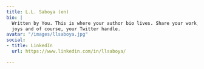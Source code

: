 ```yaml
---
title: L.L. Saboya (en)
bio: |
  Written by You. This is where your author bio lives. Share your work, your
  joys and of course, your Twitter handle.
avatar: "/images/llsaboya.jpg"
social:
- title: LinkedIn
  url: https://www.linkedin.com/in/llsaboya/

---
```

